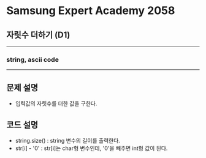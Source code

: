 Samsung Expert Academy 2058
=============
자릿수 더하기 (D1)
---------------
- - -
### string, ascii code
- - -
## 문제 설명
- 입력값의 자릿수를 더한 값을 구한다.

## 코드 설명
- string.size() : string 변수의 길이를 출력한다.
- str[i] - '0' : str[i]는 char형 변수인데, '0'을 빼주면 int형 값이 된다.
